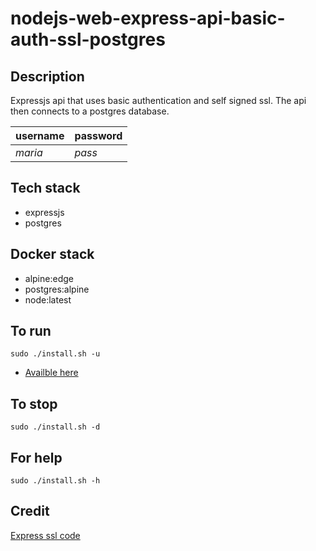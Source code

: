 # nodejs-web-express-api-basic-auth-ssl-postgres

## Description
Expressjs api that uses basic authentication
and self signed ssl. The api then connects to a postgres database.

| username | password |
| -------- | -------- |
| *maria* | *pass* |

## Tech stack
- expressjs
- postgres

## Docker stack
- alpine:edge
- postgres:alpine
- node:latest

## To run
`sudo ./install.sh -u`
- [Availble here](https://localhost/)

## To stop
`sudo ./install.sh -d`

## For help
`sudo ./install.sh -h`

## Credit
[Express ssl code](https://dev.to/omergulen/step-by-step-node-express-ssl-certificate-run-https-server-from-scratch-in-5-steps-5b87)